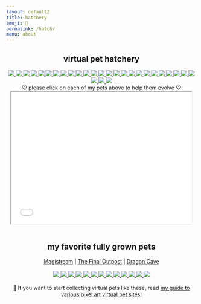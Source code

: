 ```yaml
---
layout: default2
title: hatchery
emoji: 🐣
permalink: /hatch/
menu: about
---
```

<center>
    <h2>virtual pet hatchery</h2>
    <div class="hatchery">
        <a target="other" href='https://finaloutpost.net/view/CCG9D#main'>
            <img src='https://finaloutpost.net/s/CCG9D.png'>
        </a>
        <a target="other" href='https://finaloutpost.net/view/qfQAj#main'>
            <img src='https://finaloutpost.net/s/qfQAj.png'>
        </a>
        <a target="other" href='https://finaloutpost.net/view/xx65G#main'>
            <img src='https://finaloutpost.net/s/xx65G.png'>
        </a>
        <a target="other" href='https://finaloutpost.net/view/YcVe3#main'>
            <img src='https://finaloutpost.net/s/YcVe3.png'>
        </a>
        <a target="other" href='https://finaloutpost.net/view/buP5i#main'>
            <img src='https://finaloutpost.net/s/buP5i.png'>
        </a>
        <a target="other" href='https://finaloutpost.net/view/q2k4x#main'>
            <img src='https://finaloutpost.net/s/q2k4x.png'>
        </a>
        <a target="other" href='https://finaloutpost.net/view/IyEDV#main'>
            <img src='https://finaloutpost.net/s/IyEDV.png'>
        </a>
        <a target="other" href='https://finaloutpost.net/view/MCA2v#main'>
            <img src='https://finaloutpost.net/s/MCA2v.png'>
        </a>
        <a target="other" href='https://finaloutpost.net/view/kc3PZ#main'>
            <img src='https://finaloutpost.net/s/kc3PZ.png'>
        </a>
        <a target="other" href='https://finaloutpost.net/view/LuHjD#main'>
            <img src='https://finaloutpost.net/s/LuHjD.png'>
        </a>
        <a target="other" href="https://dragcave.net/view/7HcCV#middle">
            <img src="https://dragcave.net/image/7HcCV.gif" style="border-width:0"/>
        </a>
        <a target="other" href="https://dragcave.net/view/exCR3#middle">
            <img src="https://dragcave.net/image/exCR3.gif" style="border-width:0"/>
        </a>
        <a target="other" href="https://dragcave.net/view/0eae8#middle">
            <img src="https://dragcave.net/image/0eae8.gif" style="border-width:0"/>
        </a>
        <a target="other" href="https://dragcave.net/view/Jfkad#middle">
            <img src="https://dragcave.net/image/Jfkad.gif" style="border-width:0"/>
        </a>
        <a target="other" href="https://dragcave.net/view/xQlPL#middle">
            <img src="https://dragcave.net/image/xQlPL.gif" style="border-width:0"/>
        </a>
        <a target="other" href="https://dragcave.net/view/OaQXx#middle">
            <img src="https://dragcave.net/image/OaQXx.gif" style="border-width:0"/>
        </a>
        <a target="other" href="https://dragcave.net/view/ZHU1u#middle">
            <img src="https://dragcave.net/image/ZHU1u.gif" style="border-width:0"/>
        </a>
        <a target="other" href="http://magistream.com/creature/14231746#page-body">
            <img src="http://magistream.com/img/14231746.gif"/>
        </a>
        <a target="other" href="http://magistream.com/creature/14230896#page-body">
            <img src="http://magistream.com/img/14230896.gif"/>
        </a>
        <a target="other" href="http://magistream.com/creature/14230902#page-body">
            <img src="http://magistream.com/img/14230902.gif"/>
        </a>
        <a target="other" href="http://magistream.com/creature/14230899#page-body">
            <img src="http://magistream.com/img/14230899.gif"/>
        </a>
        <a target="other" href="http://magistream.com/creature/14230897#page-body">
            <img src="http://magistream.com/img/14230897.gif"/>
        </a>
        <a target="other" href="http://magistream.com/creature/14222285#page-body">
            <img src="http://magistream.com/img/14222285.gif"/>
        </a>
        <a target="other" href="http://magistream.com/creature/14222266#page-body">
            <img src="http://magistream.com/img/14222266.gif"/>
        </a>
        <a target="other" href="http://magistream.com/creature/14222279#page-body">
            <img src="http://magistream.com/img/14222279.gif"/>
        </a>
        <a target="other" href="http://magistream.com/creature/14222286#page-body">
            <img src="http://magistream.com/img/14222286.gif"/>
        </a>
        <a target="other" href="http://magistream.com/creature/14222274#page-body">
            <img src="http://magistream.com/img/14222274.gif"/>
        </a>
        <a target="other" href="http://magistream.com/creature/14217393#page-body">
            <img src="http://magistream.com/img/14217393.gif"/>
        </a>
        <div class="hatchery-status">
            ♡ please click on each of my pets above to help them evolve ♡
        </div>
        <iframe src="/hatchable.txt" name="other" width="95%" height="350px"></iframe>
    </div>
    <script>
        let isIframeLoadSet = false;
        document.querySelectorAll('a[target="other"]').forEach(el => {
            el.onclick = () => {
                document.querySelector('.hatchery-status').innerText = "loading...";
                if (!isIframeLoadSet) {
                    isIframeLoadSet = true;
                    document.getElementsByName("other")[0].onload = () => {
                        document.querySelector('.hatchery-status').innerText = "thank you!";
                    }
                }
            };
        });
    </script>
    <br>
    <h2>my favorite fully grown pets</h2>
    <a target="_blank" href="https://magistream.com/user/lostletters/Completed">Magistream</a> | 
    <a target="_blank" href="https://finaloutpost.net/visit/lostletters/37592">The Final Outpost</a> | 
    <a target="_blank" href="https://dragcave.net/user/lostletters">Dragon Cave</a>
    <br>
    <br>
        <a target="other" href="https://dragcave.net/view/gpSa9#middle">
            <img src="https://dragcave.net/image/gpSa9.gif" style="border-width:0"/>
        </a>
        <a target="other" href="https://dragcave.net/view/mMntk#middle">
            <img src="https://dragcave.net/image/mMntk.gif" style="border-width:0"/>
        </a>
        <a target="other" href="https://dragcave.net/view/PCf1e">
            <img src="https://dragcave.net/image/PCf1e.gif" style="border-width:0"/>
        </a>
        <a target="other" href="https://dragcave.net/view/OVsMx#middle">
            <img src="https://dragcave.net/image/OVsMx.gif" style="border-width:0"/>
        </a>
        <a target="other" href="https://dragcave.net/view/yLmgd#middle">
            <img src="https://dragcave.net/image/yLmgd.gif" style="border-width:0"/>
        </a>
        <a target="other" href="https://dragcave.net/view/aZAqo#middle">
            <img src="https://dragcave.net/image/aZAqo.gif" style="border-width:0"/>
        </a>
        <a target="other" href="https://dragcave.net/view/spPTJ#middle">
            <img src="https://dragcave.net/image/spPTJ.gif" style="border-width:0"/>
        </a>
        <a target="other" href="http://magistream.com/creature/14201225#page-body">
            <img src="http://magistream.com/img/14201225.gif"/>
        </a>
        <a target="other" href="http://magistream.com/creature/14211781">
            <img src="http://magistream.com/img/14211781.gif"/>
        </a>
        <a target="other" href="http://magistream.com/creature/14213565">
            <img src="http://magistream.com/img/14213565.gif"/>
        </a>
        <a target="other" href='https://finaloutpost.net/view/ohzHb#main'>
            <img src='https://finaloutpost.net/s/ohzHb1.png'>
        </a>
        <a target="other" href='https://finaloutpost.net/view/6XO96#main'>
            <img src='https://finaloutpost.net/s/6XO96.png'>
        </a>
        <a target="other" href='https://finaloutpost.net/view/6tZ5z#main'>
         <img src='https://finaloutpost.net/s/6tZ5z3.png'>
        </a>
    <br>
    <br>
    📝 If you want to start collecting virtual pets like these, read <a href="/2022/11/25/virtual-pets.html">my guide to various pixel art virtual pet sites</a>!
</center>